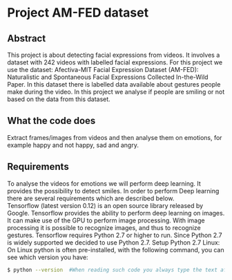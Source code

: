 # Project AM-FED dataset

## Abstract
This project is about detecting facial expressions from videos. It involves a dataset with 242 videos with labelled facial expressions. For this project we use the dataset: Afectiva-MIT Facial Expression Dataset (AM-FED): Naturalistic and Spontaneous Facial Expressions Collected In-the-Wild Paper. In this dataset there is labelled data available about gestures people make during the video. In this project we analyse if people are smiling or not based on the data from this dataset.

## What the code does
Extract frames/images from videos and then analyse them on emotions, for example happy and not happy, sad and angry. 

## Requirements
To analyse the videos for emotions we will perform deep learning. It provides the possibility to detect smiles. In order to perform Deep learning there are several requirements which are described below. 	 	 	
Tensorflow (latest version 0.12) is an open source library released by Google. Tensorflow provides the ability to perform deep learning on images. It can make use of the GPU to perform image processing. With image processing it is possible to recognize images, and thus to recognize gestures.
Tensorflow requires Python 2.7 or higher to run. Since Python 2.7 is widely supported we decided to use Python 2.7.
Setup Python 2.7 Linux:
On Linux python is often pre-installed, with the following command, you can see which version you have:
```bash
$ python --version  #When reading such code you always type the text after the $ in your terminal 
```



